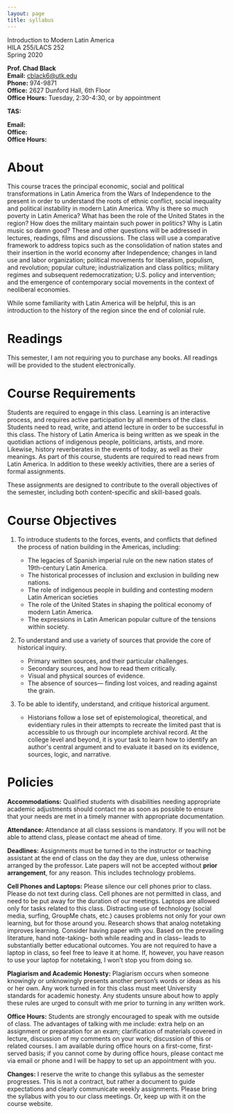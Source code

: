 ```yaml
---
layout: page
title: syllabus
---
```



Introduction to Modern Latin America  
HILA 255/LACS 252  
Spring 2020  

**Prof. Chad Black**  
**Email:** cblack6@utk.edu  
**Phone:** 974-9871  
**Office:** 2627 Dunford Hall, 6th Floor  
**Office Hours:** Tuesday, 2:30-4:30, or by appointment  


**TAS:** 

**Email:**  
**Office:**  
**Office Hours:** 


# About

This course traces the principal economic, social and political transformations
in Latin America from the Wars of Independence to the present in order to
understand the roots of ethnic conflict, social inequality and political
instability in modern Latin America. Why is there so much poverty in Latin
America? What has been the role of the United States in the region? How does
the military maintain such power in politics? Why is Latin music so damn good?
These and other questions will be addressed in lectures, readings, films and
discussions. The class will use a comparative framework to address topics such
as the consolidation of nation states and their insertion in the world economy
after Independence; changes in land use and labor organization; political
movements for liberalism, populism, and revolution; popular culture;
industrialization and class politics; military regimes and subsequent
redemocratization; U.S. policy and intervention; and the emergence of
contemporary social movements in the context of neoliberal economies.

While some familiarity with Latin America will be helpful, this is an
introduction to the history of the region since the end of colonial rule. 

# Readings

This semester, I am not requiring you to purchase any books. All readings will
be provided to the student electronically.

# Course Requirements

Students are required to engage in this class. Learning is an interactive
process, and requires active participation by all members of the class.
Students need to read, write, and attend lecture in order to be successful in
this class. The history of Latin America is being written as we
speak in the quotidian actions of indigenous people, politicians, artists, and more.
Likewise, history reverberates in the events of today, as well as their
meanings. As part of this course, students are required to read news from Latin
America. In addition to these weekly activities, there are a series of formal assignments. 


These assignments are designed to contribute to the overall objectives of the
semester, including both content-specific and skill-based goals. 

# Course Objectives

1. To introduce students to the forces, events, and conflicts that defined the
   process of nation building in the Americas, including:
   * The legacies of Spanish imperial rule on the new nation states of 19th-century Latin America. 
   * The historical processes of inclusion and exclusion in building new nations.
   * The role of indigenous people in building and contesting modern Latin American societies
   * The role of the United States in shaping the political economy of modern Latin America.
   * The expressions in Latin American popular culture of the tensions within society.


2. To understand and use a variety of sources that provide the core of historical inquiry.
   * Primary written sources, and their particular challenges.
   * Secondary sources, and how to read them critically.
   * Visual and physical sources of evidence.
   * The absence of sources— finding lost voices, and reading against the grain.


3. To be able to identify, understand, and critique historical argument.
   * Historians follow a lose set of epistemological, theoretical, and
   evidentiary rules in their attempts to recreate the limited past that is
   accessible to us through our incomplete archival record. At the college
   level and beyond, it is your task to learn how to identify an author's
   central argument and to evaluate it based on its evidence, sources, logic,
   and narrative. 

# Policies

**Accommodations:** Qualified students with disabilities needing appropriate
academic adjustments should contact me as soon as possible to ensure that your
needs are met in a timely manner with appropriate documentation.

__Attendance:__ Attendance at all class sessions is mandatory. If you will not be able to attend class, please contact me ahead of time.

**Deadlines:**  Assignments must be turned in to the instructor or teaching
assistant at the end of class on the day they are due, unless otherwise
arranged by the professor. Late papers will not be accepted without **prior
arrangement**, for any reason. This includes technology problems.

**Cell Phones and Laptops:** Please silence our cell phones prior to class.
Please do not text during class. Cell phones are not permitted in class, and
need to be put away for the duration of our meetings. Laptops are allowed only
for tasks related to this class. Distracting use of technology (social media,
surfing, GroupMe chats, etc.) causes problems not only for your own learning, but for those
around you. Research shows that analog notetaking improves learning. Consider
having paper with you. Based on the prevailing literature, hand note-taking–
both while reading and in class– leads to substantially better educational
outcomes. You are not required to have a laptop in class, so feel free to leave
it at home. If, however, you have reason to use your laptop for notetaking,
I won’t stop you from doing so. 

**Plagiarism and Academic Honesty:** Plagiarism occurs when someone knowingly
or unknowingly presents another person’s words or ideas as his or her own. Any
work turned in for this class must meet University standards for academic
honesty. Any students unsure about how to apply these rules are urged to
consult with me prior to turning in any written work. 

**Office Hours:** Students are strongly encouraged to speak with me outside of class. The advantages of talking with me include: extra help on an assignment or preparation for an exam; clarification of materials covered in lecture, discussion of my comments on your work; discussion of this or related courses. I am available during office hours on a first-come, first-served basis; if you cannot come by during office hours, please contact me via email or phone and I will be happy to set up an appointment with you.

**Changes:** I reserve the write to change this syllabus as the semester progresses. This is not a contract, but rather a document to guide expectations and clearly communicate weekly assignments. Please bring the syllabus with you to our class meetings. Or, keep up with it on the course website.








